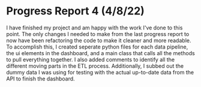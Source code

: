 
# Progress Report 4 (4/8/22)

I have finished my project and am happy with the work I've done to this point. The only changes I needed to make from the last progress report to now have been refactoring the code to make it cleaner and more readable. To accomplish this, I created seperate python files for each data pipeline, the ui elements in the dashboard, and a main class that calls all the methods to pull everything together. I also added comments to identify all the different moving parts in the ETL process. Additionally, I subbed out the dummy data I was using for testing with the actual up-to-date data from the API to finish the dashboard.